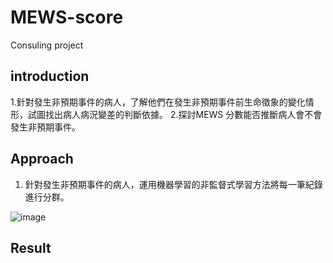 # MEWS-score

Consuling project

## introduction
1.針對發生非預期事件的病人，了解他們在發生非預期事件前生命徵象的變化情形，試圖找出病人病況變差的判斷依據。
2.探討MEWS 分數能否推斷病人會不會發生非預期事件。

## Approach

1. 針對發生非預期事件的病人，運用機器學習的非監督式學習方法將每一筆紀錄進行分群。

![image](https://user-images.githubusercontent.com/99631406/153801120-ed2e4978-8d15-41a0-b066-f66d19cf404c.png)


## Result
